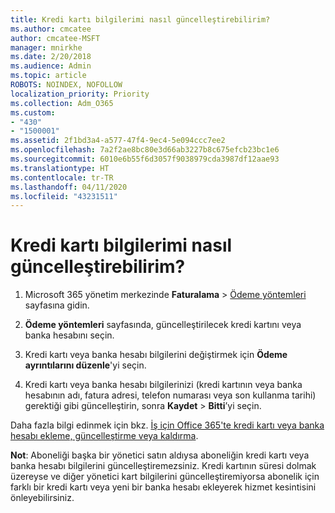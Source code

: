 ```yaml
---
title: Kredi kartı bilgilerimi nasıl güncelleştirebilirim?
ms.author: cmcatee
author: cmcatee-MSFT
manager: mnirkhe
ms.date: 2/20/2018
ms.audience: Admin
ms.topic: article
ROBOTS: NOINDEX, NOFOLLOW
localization_priority: Priority
ms.collection: Adm_O365
ms.custom:
- "430"
- "1500001"
ms.assetid: 2f1bd3a4-a577-47f4-9ec4-5e094ccc7ee2
ms.openlocfilehash: 7a2f2ae8bc80e3d66ab3227b8c675efcb23bc1e6
ms.sourcegitcommit: 6010e6b55f6d3057f9038979cda3987df12aae93
ms.translationtype: HT
ms.contentlocale: tr-TR
ms.lasthandoff: 04/11/2020
ms.locfileid: "43231511"
---
```

# <a name="how-do-i-update-my-credit-card-information"></a>Kredi kartı bilgilerimi nasıl güncelleştirebilirim?

1. Microsoft 365 yönetim merkezinde **Faturalama** \> [Ödeme yöntemleri](https://go.microsoft.com/fwlink/p/?linkid=842054) sayfasına gidin.

2. **Ödeme yöntemleri** sayfasında, güncelleştirilecek kredi kartını veya banka hesabını seçin.

3. Kredi kartı veya banka hesabı bilgilerini değiştirmek için **Ödeme ayrıntılarını düzenle**'yi seçin.

4. Kredi kartı veya banka hesabı bilgilerinizi (kredi kartının veya banka hesabının adı, fatura adresi, telefon numarası veya son kullanma tarihi) gerektiği gibi güncelleştirin, sonra **Kaydet** > **Bitti**’yi seçin.

Daha fazla bilgi edinmek için bkz. [İş için Office 365'te kredi kartı veya banka hesabı ekleme, güncelleştirme veya kaldırma](https://docs.microsoft.com/office365/admin/subscriptions-and-billing/add-update-or-remove-credit-card-or-bank-account).

**Not**: Aboneliği başka bir yönetici satın aldıysa aboneliğin kredi kartı veya banka hesabı bilgilerini güncelleştiremezsiniz. Kredi kartının süresi dolmak üzereyse ve diğer yönetici kart bilgilerini güncelleştiremiyorsa abonelik için farklı bir kredi kartı veya yeni bir banka hesabı ekleyerek hizmet kesintisini önleyebilirsiniz.
